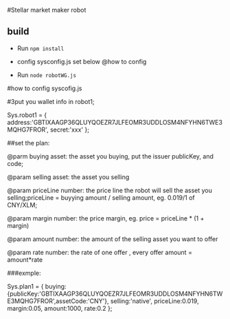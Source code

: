 #Stellar market maker robot


## build

- Run `npm install` 

- config sysconfig.js set below @how to config

- Run `node robotWG.js` 

#how to config syscofig.js

#3put you wallet info in robot1;

Sys.robot1 = {
                address:'GBTIXAAGP36QLUYQOEZR7JLFEOMR3UDDLOSM4NFYHN6TWE3MQHG7FROR',
                secret:'xxx'
            };

##set the plan:

@parm buying asset: the asset you buying, put the issuer publicKey, and code;

@param selling asset: the asset you selling

@param priceLine number: the price line the robot will sell the asset you selling;priceLine = buyying amount / selling amount, eg. 0.019/1 of CNY/XLM; 

@param margin number: the price margin, eg. price = priceLine * (1 + margin) 

@param amount number: the amount of the selling asset you want to offer

@param rate number: the rate of one offer , every offer amount = amount*rate 

###exmple:

Sys.plan1 = {
    buying:{publicKey:'GBTIXAAGP36QLUYQOEZR7JLFEOMR3UDDLOSM4NFYHN6TWE3MQHG7FROR',assetCode:'CNY'},
    selling:'native',
    priceLine:0.019,
    margin:0.05,
    amount:1000,
    rate:0.2
};


